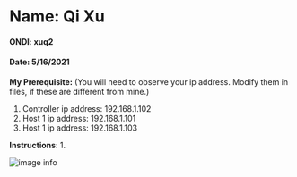 # Name: Qi Xu
#### ONDI: xuq2
#### Date: 5/16/2021

**My Prerequisite:**
(You will need to observe your ip address. Modify them in files, if these are different from mine.)
1. Controller ip address: 192.168.1.102
2. Host 1 ip address: 192.168.1.101
3. Host 1 ip address: 192.168.1.103

**Instructions**: 
1. 

![image info](/test.png)